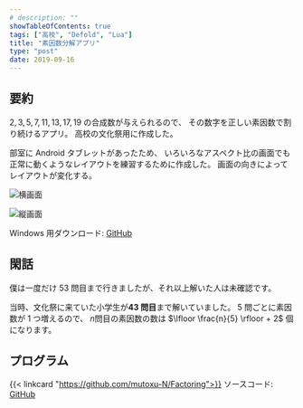 ```yaml
---
# description: ""
showTableOfContents: true
tags: ["高校", "Defold", "Lua"]
title: "素因数分解アプリ"
type: "post"
date: 2019-09-16
---
```


## 要約

$2, 3, 5, 7, 11, 13, 17, 19$ の合成数が与えられるので、
その数字を正しい素因数で割り続けるアプリ。
高校の文化祭用に作成した。

部室に Android タブレットがあったため、
いろいろなアスペクト比の画面でも正常に動くようなレイアウトを練習するために作成した。
画面の向きによってレイアウトが変化する。

![横画面](/Portfolio/images/posts/factoring/horizontal.png)

![縦画面](/Portfolio/images/posts/factoring/vertical.png)

Windows 用ダウンロード: [GitHub](https://github.com/mutoxu-N/Factoring/releases/tag/windows)

## 閑話

僕は一度だけ 53 問目まで行きましたが、それ以上解いた人は未確認です。

当時、文化祭に来ていた小学生が**43 問目**まで解いていました。
5 問ごとに素因数が 1 つ増えるので、
$n$問目の素因数の数は $\lfloor \frac{n}{5} \rfloor + 2$ 個になります。

## プログラム

{{< linkcard "https://github.com/mutoxu-N/Factoring">}}
ソースコード: [GitHub](https://github.com/mutoxu-N/Factoring)
